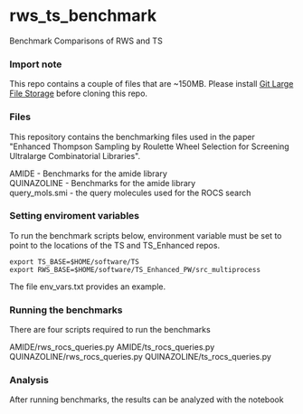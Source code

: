 # rws_ts_benchmark
Benchmark Comparisons of RWS and TS

### Import note
This repo contains a couple of files that are ~150MB.  Please install [Git Large File Storage](https://git-lfs.com/) before cloning this repo. 

### Files
This repository contains the benchmarking files used in the paper "Enhanced Thompson Sampling by Roulette Wheel Selection for Screening Ultralarge Combinatorial Libraries".

AMIDE - Benchmarks for the amide library   
QUINAZOLINE - Benchmarks for the amide library   
query_mols.smi - the query molecules used for the ROCS search

### Setting enviroment variables

To run the benchmark scripts below, environment variable must be set to point to the locations of the TS and TS_Enhanced repos.
```
export TS_BASE=$HOME/software/TS
export RWS_BASE=$HOME/software/TS_Enhanced_PW/src_multiprocess
```
The file env_vars.txt provides an example.

### Running the benchmarks

There are four scripts required to run the benchmarks

AMIDE/rws_rocs_queries.py
AMIDE/ts_rocs_queries.py
QUINAZOLINE/rws_rocs_queries.py
QUINAZOLINE/ts_rocs_queries.py

### Analysis

After running benchmarks, the results can be analyzed with the notebook 









